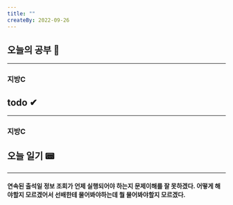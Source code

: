 ```yaml
---
title: ""
createBy: 2022-09-26
---
```

## 오늘의 공부 🎉
---
### 지방C

## todo ✔
---
### 지방C

## 오늘 일기 📟
---
#### 연속된 출석일 정보 조회가 언제 실행되어야 하는지 문제이해를 잘 못하겠다. 어떻게 해야할지 모르겠어서 선배한테 물어봐야하는데 뭘 물어봐야할지 모르겠다.
<Comment/>